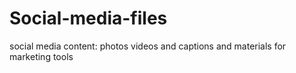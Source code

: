 # Social-media-files
social media content: photos videos and captions and materials for marketing tools

